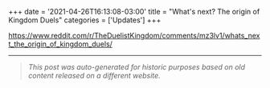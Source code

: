 +++
date = '2021-04-26T16:13:08-03:00'
title = "What's next? The origin of Kingdom Duels"
categories = ['Updates']
+++

https://www.reddit.com/r/TheDuelistKingdom/comments/mz3lv1/whats_next_the_origin_of_kingdom_duels/

---

> _This post was auto-generated for historic purposes based on old content released on a different website._


